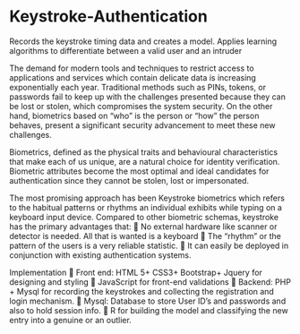 # Keystroke-Authentication
Records the keystroke timing data and creates a model. Applies learning algorithms to differentiate between a valid user and an intruder


The demand for modern tools and techniques to restrict access to applications and services which contain delicate data is 
increasing exponentially each year. Traditional methods such as PINs, tokens, or passwords fail to keep up with the 
challenges presented because they can be lost or stolen, which compromises the system security. On the other hand, 
biometrics based on “who” is the person or “how” the person behaves, 
present a significant security advancement to meet these new challenges.



Biometrics, defined as the physical traits and behavioural characteristics that make each of 
us unique, are a natural choice for identity verification. Biometric attributes 
become the most optimal and ideal candidates for authentication since they cannot be stolen, 
lost or impersonated. 

The most promising approach has been Keystroke biometrics which refers to the habitual patterns or rhythms an individual exhibits while typing on a keyboard input device. Compared to other biometric schemas, keystroke has the primary advantages that:
	No external hardware like scanner or detector is needed. All that is wanted is a keyboard
	The “rhythm” or the pattern of the users is a very reliable statistic.
	It can easily be deployed in conjunction with existing authentication systems.


Implementation
	Front end: HTML 5+ CSS3+ Bootstrap+ Jquery for designing and styling
	JavaScript for front-end validations
	Backend: PHP + Mysql for recording the keystrokes and collecting the registration and login mechanism. 
	Mysql: Database to store User ID’s and passwords and also to hold session info.
	R for building the model and classifying the new entry into a genuine or an outlier.


